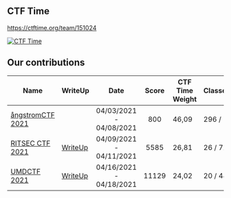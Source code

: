 ## CTF Time

https://ctftime.org/team/151024

[![CTF Time](https://img.shields.io/badge/CTF%20Time-n0internsh1p-black.svg?style=for-the-badge&colorA=black&logo=data:image/png;base64,iVBORw0KGgoAAAANSUhEUgAAABAAAAAQCAYAAAAf8/9hAAABIklEQVQ4EZ2SUUsCQRSFT4H2Vk8FUUHhUiSIuzNuEj4mUW8iKpaVqKn91ug/fTLuruyaLtbAx9zh3nPuHWYkSd+64r/ox6rgTDgTnKe4EFzGeILrDdwIp10tVOCvpMTacwd0AjremZVBOkC37Epal4nZN+xCRpQcUHydQgDFfBLN1p0jnzy2C62NnvfUhxw2GuB5By5BKSCLD6Usvwwol4tLcdVAHhUfKv7aR3qOO98H0DDQsBsw4PJLUgZ0485NA4824imEdZJcM4CHIJqApHPLQNtApwbdGvTuoB/jYofLtS242paPGHiHyzu/VGEQwNDCKITPEGZ1mNfhK96ndZiEMLZR3XsyQUfQE/QFb4KhYCyYCmaCeRxPBCPBh+A1ql8AwvWtPYtBNU4AAAAASUVORK5CYII=)](https://ctftime.org/team/151024)  

## Our contributions

| Name                                               | WriteUp                | Date |Score|CTF Time Weight| Classement |
|-------------------|------|:---:|:----------:|------------|------------|
| [ångstromCTF 2021](https://ctftime.org/event/1265) |  |04/03/2021 - 04/08/2021|800|46,09|296 / 1502|
| [RITSEC CTF 2021](https://ctftime.org/event/1309) | [WriteUp](RITSEC2021/) |04/09/2021 - 04/11/2021|5585|26,81|26 / 723|
| [UMDCTF 2021](https://ctftime.org/event/1288) | [WriteUp](UMDCTF2021/) |04/16/2021 - 04/18/2021|11129|24,02|20 / 484|
